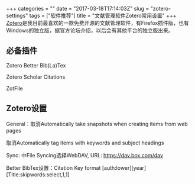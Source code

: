 +++
categories = ""
date = "2017-03-18T17:14:03Z"
slug = "zotero-settings"
tags = ["软件推荐"]
title = "文献管理软件Zotero常用设置"
+++
[Zotero](https://www.zotero.org/)是我目前最喜欢的一款免费开源的文献管理软件，有Firefox插件版，也有Windows的独立版，据官方论坛介绍，以后会有其他平台的独立版出来。

## 必备插件

Zotero Better Bib(La)Tex

Zotero Scholar Citations

ZotFile

## Zotero设置

General：取消Automatically take snapshots when creating items from web pages

取消Automatically tag items with keywords and subject headings

Sync: 中File Syncing选择WebDAV, URL: https://dav.box.com/dav

Better BibTex设置：Citation Key format [auth:lower][year][Title:skipwords:select,1,1]
